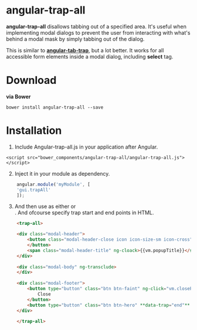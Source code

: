 # angular-trap-all

**angular-trap-all** disallows tabbing out of a specified area. It's useful when implementing modal dialogs to prevent the user from interacting with what's behind a modal mask by simply tabbing out of the dialog.

This is similar to [**angular-tab-trap**](http://myplanet.github.io/angular-tab-trap/), but a lot better.
It works for all accessible form elements inside a modal dialog, including **select** tag.

# Download
**via Bower**
```
bower install angular-trap-all --save
```

# Installation
1. Include Angular-trap-all.js in your application after Angular.
```
<script src="bower_components/angular-trap-all/angular-trap-all.js"></script> 
```
2. Inject it in your module as dependency.
```javascript
    angular.module('myModule', [
    'gui.trapAll'
    ]);
```
3. And then use as either <trap-all> or <div trap-all></div>. And ofcourse specify trap start and end points in HTML. 
```html
	<trap-all>

	<div class="modal-header">
		<button class="modal-header-close icon icon-size-sm icon-cross" ng-click="vm.closePopup()" **data-trap="start"** aria-label="Hit enter to close popup">
		</button>
		<span class="modal-header-title" ng-cloack>{{vm.popupTitle}}</span>
	</div>
	
	<div class="modal-body" ng-transclude> 
	</div>
	
	<div class="modal-footer">
        <button type="button" class="btn btn-faint" ng-click="vm.closePopup()"  aria-label="Hit enter to close popup">
            Close
        </button>
        <button type="button" class="btn btn-hero" **data-trap="end"** aria-label="Hit enter to save changes">Save changes</button>
    </div>
    
	</trap-all>
```
